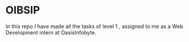 # OIBSIP
In this repo I have made all the tasks of level 1 , assigned to me as a Web Development intern at OasisInfobyte.
